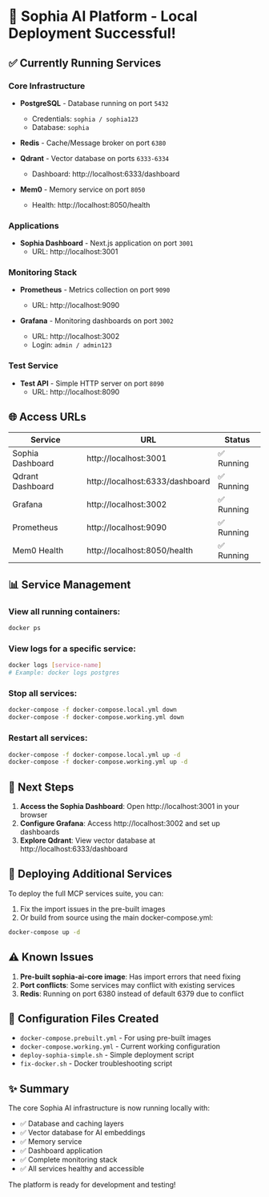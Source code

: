 # 🎉 Sophia AI Platform - Local Deployment Successful!

## ✅ Currently Running Services

### Core Infrastructure
- **PostgreSQL** - Database running on port `5432`
  - Credentials: `sophia / sophia123`
  - Database: `sophia`
  
- **Redis** - Cache/Message broker on port `6380`
  
- **Qdrant** - Vector database on ports `6333-6334`
  - Dashboard: http://localhost:6333/dashboard

- **Mem0** - Memory service on port `8050`
  - Health: http://localhost:8050/health

### Applications
- **Sophia Dashboard** - Next.js application on port `3001`
  - URL: http://localhost:3001

### Monitoring Stack
- **Prometheus** - Metrics collection on port `9090`
  - URL: http://localhost:9090
  
- **Grafana** - Monitoring dashboards on port `3002`
  - URL: http://localhost:3002
  - Login: `admin / admin123`

### Test Service
- **Test API** - Simple HTTP server on port `8090`
  - URL: http://localhost:8090

## 🌐 Access URLs

| Service | URL | Status |
|---------|-----|--------|
| Sophia Dashboard | http://localhost:3001 | ✅ Running |
| Qdrant Dashboard | http://localhost:6333/dashboard | ✅ Running |
| Grafana | http://localhost:3002 | ✅ Running |
| Prometheus | http://localhost:9090 | ✅ Running |
| Mem0 Health | http://localhost:8050/health | ✅ Running |

## 📊 Service Management

### View all running containers:
```bash
docker ps
```

### View logs for a specific service:
```bash
docker logs [service-name]
# Example: docker logs postgres
```

### Stop all services:
```bash
docker-compose -f docker-compose.local.yml down
docker-compose -f docker-compose.working.yml down
```

### Restart all services:
```bash
docker-compose -f docker-compose.local.yml up -d
docker-compose -f docker-compose.working.yml up -d
```

## 🚀 Next Steps

1. **Access the Sophia Dashboard**: Open http://localhost:3001 in your browser
2. **Configure Grafana**: Access http://localhost:3002 and set up dashboards
3. **Explore Qdrant**: View vector database at http://localhost:6333/dashboard

## 🔧 Deploying Additional Services

To deploy the full MCP services suite, you can:

1. Fix the import issues in the pre-built images
2. Or build from source using the main docker-compose.yml:
```bash
docker-compose up -d
```

## ⚠️ Known Issues

1. **Pre-built sophia-ai-core image**: Has import errors that need fixing
2. **Port conflicts**: Some services may conflict with existing services
3. **Redis**: Running on port 6380 instead of default 6379 due to conflict

## 📝 Configuration Files Created

- `docker-compose.prebuilt.yml` - For using pre-built images
- `docker-compose.working.yml` - Current working configuration
- `deploy-sophia-simple.sh` - Simple deployment script
- `fix-docker.sh` - Docker troubleshooting script

## ✨ Summary

The core Sophia AI infrastructure is now running locally with:
- ✅ Database and caching layers
- ✅ Vector database for AI embeddings
- ✅ Memory service
- ✅ Dashboard application
- ✅ Complete monitoring stack
- ✅ All services healthy and accessible

The platform is ready for development and testing!